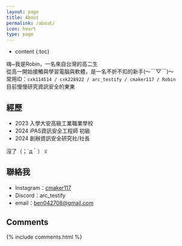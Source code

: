 ```yaml
---
layout: page
title: About
permalink: /about/
icon: heart
type: page
---
```


* content
{:toc}

嗨~我是Robin，一名來自台灣的高二生<br>
從高一開始接觸與學習電腦與軟體，是一名不折不扣的新手(〜￣▽￣)〜<br>
常用ID：`cxk114514 / cxk228922 / arc_testify / cmaker117 / Robin`<br>
目前慢慢研究資訊安全的東東<br>

## 經歷
* 2023 入學大安高級工業職業學校
* 2024 iPAS資訊安全工程師 初級
* 2024 創辦資訊安全研究社/社長

沒了（；´д｀）ゞ<br>

## 聯絡我

* Instagram：[cmaker117](https://www.instagram.com/cmaker117/)
* Discord：arc_testify
* email：ben042708@gmail.com

## Comments

{% include comments.html %}

